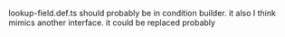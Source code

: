 lookup-field.def.ts should probably be in condition builder.  it also I think mimics another interface.  it could be replaced probably
